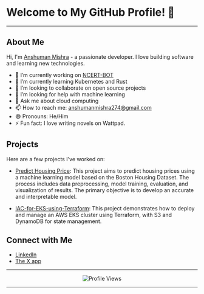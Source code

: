 # Welcome to My GitHub Profile! 👋

* * *
## About Me

Hi, I'm [Anshuman Mishra](https://github.com/REDFLAG-bugs) - a passionate developer. I love building software and learning new technologies.

- 🔭 I’m currently working on [NCERT-BOT](https://github.com/REDFLAG-bugs/NCERT-BOT)
- 🌱 I’m currently learning Kubernetes and Rust
- 👯 I’m looking to collaborate on open source projects
- 🤔 I’m looking for help with machine learning
- 💬 Ask me about cloud computing
- 📫 How to reach me: [anshumanmishra274@gmail.com](mailto:anshumanmishra274@gmail.com)
- 😄 Pronouns: He/Him
- ⚡ Fun fact: I love writing novels on Wattpad. 

## Projects

Here are a few projects I've worked on:

- [Predict Housing Price](https://github.com/REDFLAG-bugs/Predict-Housing-Price): This project aims to predict housing prices using a machine learning model based on the Boston Housing Dataset. The process includes data preprocessing, model training, evaluation, and visualization of results. The primary objective is to develop an accurate and interpretable model.

- [IAC-for-EKS-using-Terraform](https://github.com/REDFLAG-bugs/IAC-for-EKS-using-Terraform): This project demonstrates how to deploy and manage an AWS EKS cluster using Terraform, with S3 and DynamoDB for state management.

## Connect with Me

- [LinkedIn](https://www.linkedin.com/in/iamanshumanmishra/)
- [The X app](https://x.com/ifound_24)
* * *

<!-- Profile View Count -->
<p align="center">
  <img src="https://komarev.com/ghpvc/?username=REDFLAG-bugs&color=blue" alt="Profile Views"/>
</p>

* * *

